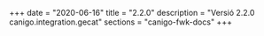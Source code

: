+++
date        = "2020-06-16"
title       = "2.2.0"
description = "Versió 2.2.0 canigo.integration.gecat"
sections    = "canigo-fwk-docs"
+++